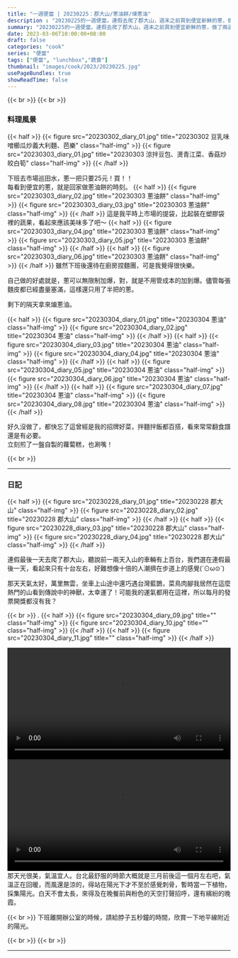```yaml
---
title: "一週便當 | 20230225：郡大山/蔥油餅/煉蔥油"
description : "20230225的一週便當。連假去爬了郡大山，週末之前買到便宜新鮮的蔥，做了兩道蔥料理。"
summary: "20230225的一週便當。連假去爬了郡大山，週末之前買到便宜新鮮的蔥，做了兩道蔥料理。"
date: 2023-03-06T10:00:00+08:00
draft: false
categories: "cook"
series: "便當"
tags: ["便當", "lunchbox","蔬食"]
thumbnail: "images/cook/2023/20230225.jpg"
usePageBundles: true
showReadTime: false
---
```


{{< br >}}
{{< br >}}
### 料理風景
{{< half >}}
{{< figure src="20230302_diary_01.jpg" title="20230302 豆乳味噌櫛瓜炒義大利麵、芭樂" class="half-img" >}}
{{< figure src="20230303_diary_01.jpg" title="20230303 涼拌豆包、燙青江菜、香菇炒皎白筍" class="half-img" >}}
{{< /half >}}

下班去市場巡田水，蔥一把只要25元！買！！\
每看到便宜的蔥，就是回家做蔥油餅的時刻。
{{< half >}}
{{< figure src="20230303_diary_02.jpg" title="20230303 蔥油餅" class="half-img" >}}
{{< figure src="20230303_diary_03.jpg" title="20230303 蔥油餅" class="half-img" >}}
{{< /half >}}
這是我平時上市場的提袋，比起裝在塑膠袋裡的蔬果，看起來應該美味多了吧～
{{< half >}}
{{< figure src="20230303_diary_04.jpg" title="20230303 蔥油餅" class="half-img" >}}
{{< figure src="20230303_diary_05.jpg" title="20230303 蔥油餅" class="half-img" >}}
{{< /half >}}
{{< half >}}
{{< figure src="20230303_diary_06.jpg" title="20230303 蔥油餅" class="half-img" >}}
{{< /half >}}
雖然下班後還待在廚房捏麵團，可是我覺得很快樂。

自己做的好處就是，蔥可以無限制加爆，對，就是不用管成本的加到爆。儘管每張麵皮都已經盡量塞滿，這樣還只用了半把的蔥。

剩下的隔天拿來煸蔥油。

{{< half >}}
{{< figure src="20230304_diary_01.jpg" title="20230304 蔥油" class="half-img" >}}
{{< figure src="20230304_diary_02.jpg" title="20230304 蔥油" class="half-img" >}}
{{< /half >}}
{{< half >}}
{{< figure src="20230304_diary_03.jpg" title="20230304 蔥油" class="half-img" >}}
{{< figure src="20230304_diary_04.jpg" title="20230304 蔥油" class="half-img" >}}
{{< /half >}}
{{< half >}}
{{< figure src="20230304_diary_05.jpg" title="20230304 蔥油" class="half-img" >}}
{{< figure src="20230304_diary_06.jpg" title="20230304 蔥油" class="half-img" >}}
{{< /half >}}
{{< half >}}
{{< figure src="20230304_diary_07.jpg" title="20230304 蔥油" class="half-img" >}}
{{< figure src="20230304_diary_08.jpg" title="20230304 蔥油" class="half-img" >}}
{{< /half >}}

好久沒做了，都快忘了這曾經是我的招牌好菜，拌麵拌飯都百搭，看來常常翻食譜還是有必要。\
立刻煎了一盤自製的蘿蔔糕，也涮嘴！

{{< br >}}

---

### 日記

{{< half >}}
{{< figure src="20230228_diary_01.jpg" title="20230228 郡大山" class="half-img" >}}
{{< figure src="20230228_diary_02.jpg" title="20230228 郡大山" class="half-img" >}}
{{< /half >}}
{{< half >}}
{{< figure src="20230228_diary_03.jpg" title="20230228 郡大山" class="half-img" >}}
{{< figure src="20230228_diary_04.jpg" title="20230228 郡大山" class="half-img" >}}
{{< /half >}}

連假最後一天去爬了郡大山，聽說前一兩天入山的車輛有上百台，我們選在連假最後一天，看起來只有十台左右，好難想像十倍的人潮擠在步道上的感覺(´⊙ω⊙`)

那天天氣太好，萬里無雲，坐車上山途中還巧遇台灣藍鵲，菜鳥肉腳我居然在這麼熱門的山看到傳說中的神獸，太幸運了！可能我的運氣都用在這裡，所以每月的發票開獎都沒有我？

{{< br >}}
.
{{< half >}}
{{< figure src="20230304_diary_09.jpg" title="" class="half-img" >}}
{{< figure src="20230304_diary_10.jpg" title="" class="half-img" >}}
{{< /half >}}
{{< half >}}
{{< figure src="20230304_diary_11.jpg" title="" class="half-img" >}}
{{< /half >}}
<div class="flex-half">
  <video width="100%" controls>
    <source src="20230304_diary_09.mov" type="video/webm">
  </video>
  <video width="100%" controls>
    <source src="20230304_diary_10.mov" type="video/webm">
  </video>
</div>
那天光很美，氣溫宜人。台北最舒服的時節大概就是三月前後這一個月左右吧，氣溫正在回暖，而風還是涼的，得站在陽光下才不至於感覺刺骨，暫時當一下植物，採集陽光。白天不會太長，來得及在晚餐前與粉色的天空打聲招呼，還有繽紛的晚霞。

{{< br >}}
下班離開辦公室的時候，請給脖子五秒鐘的時間，欣賞一下地平線附近的陽光。

{{< br >}}
{{< br >}}

---
